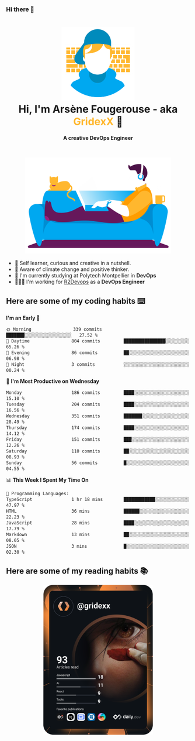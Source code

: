 ### Hi there 👋

<!--
**GridexX/gridexx** is a ✨ _special_ ✨ repository because its `README.md` (this file) appears on your GitHub profile.

Here are some ideas to get you started:

- 🔭 I’m currently working on ...
- 🌱 I’m currently learning ...
- 👯 I’m looking to collaborate on ...
- 🤔 I’m looking for help with ...
- 💬 Ask me about ...
- 📫 How to reach me: ...
- 😄 Pronouns: ...
- ⚡ Fun fact: ...
-->


<!-- Header -->
<h1 align="center">
  <img src="./images/user_profile.png" width="200">
  <br>
  Hi, I'm Arsène Fougerouse - aka <span style="color:#ffb72e">GridexX</span> 👋
</h1>


<p align="center">
  <b>A creative DevOps Engineer </b>
</p>
<br/>
<p align="center">
  <img src="./images/man_couch.png" width="400">
</p>

- 🎨 Self learner, curious and creative in a nutshell. 
- 🌱 Aware of climate change and positive thinker.
- 📕 I'm currently studying at Polytech Montpellier in **DevOps**
- 👨🏻‍💻 I'm working for [R2Devops](https://r2devops.io) as a **DevOps Engineer**


## Here are some of my coding habits ⌨️

<!-- Add a section about tech and Ops stack
  Like this one : https://github.com/Xanthus58#-tech-stack
-->
<!--START_SECTION:waka-->
**I'm an Early 🐤** 

```text
🌞 Morning                339 commits         ███████░░░░░░░░░░░░░░░░░░   27.52 % 
🌆 Daytime                804 commits         ████████████████░░░░░░░░░   65.26 % 
🌃 Evening                86 commits          ██░░░░░░░░░░░░░░░░░░░░░░░   06.98 % 
🌙 Night                  3 commits           ░░░░░░░░░░░░░░░░░░░░░░░░░   00.24 % 
```
📅 **I'm Most Productive on Wednesday** 

```text
Monday                   186 commits         ████░░░░░░░░░░░░░░░░░░░░░   15.10 % 
Tuesday                  204 commits         ████░░░░░░░░░░░░░░░░░░░░░   16.56 % 
Wednesday                351 commits         ███████░░░░░░░░░░░░░░░░░░   28.49 % 
Thursday                 174 commits         ████░░░░░░░░░░░░░░░░░░░░░   14.12 % 
Friday                   151 commits         ███░░░░░░░░░░░░░░░░░░░░░░   12.26 % 
Saturday                 110 commits         ██░░░░░░░░░░░░░░░░░░░░░░░   08.93 % 
Sunday                   56 commits          █░░░░░░░░░░░░░░░░░░░░░░░░   04.55 % 
```


📊 **This Week I Spent My Time On** 

```text
💬 Programming Languages: 
TypeScript               1 hr 18 mins        ████████████░░░░░░░░░░░░░   47.97 % 
HTML                     36 mins             ██████░░░░░░░░░░░░░░░░░░░   22.23 % 
JavaScript               28 mins             ████░░░░░░░░░░░░░░░░░░░░░   17.79 % 
Markdown                 13 mins             ██░░░░░░░░░░░░░░░░░░░░░░░   08.05 % 
JSON                     3 mins              █░░░░░░░░░░░░░░░░░░░░░░░░   02.30 % 
```


<!--END_SECTION:waka-->

## Here are some of my reading habits 📚
<div  align="center">
  <img src="./images/devcard.svg" width="300">
</div>
